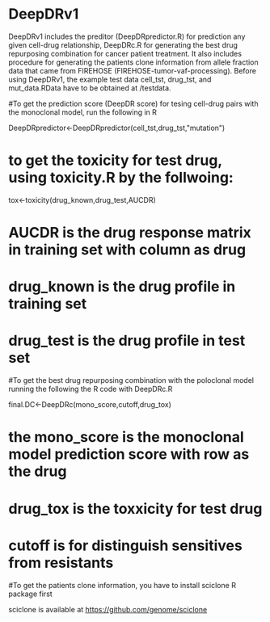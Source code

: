# DeepDRv1
DeepDRv1 includes the preditor (DeepDRpredictor.R) for prediction any given cell-drug relationship, DeepDRc.R for generating the best drug repurposing combination for cancer patient treatment.
It also includes procedure for generating the patients clone information from allele fraction data that came from FIREHOSE (FIREHOSE-tumor-vaf-processing).
Before using DeepDRv1, the example test data cell_tst, drug_tst, and mut_data.RData have to be obtained at /testdata.

#To get the prediction score (DeepDR score) for tesing cell-drug pairs with the monoclonal model, run the following in R

DeepDRpredictor<-DeepDRpredictor(cell_tst,drug_tst,"mutation")

# to get the toxicity for test drug, using toxicity.R by the follwoing:
tox<-toxicity(drug_known,drug_test,AUCDR)
# AUCDR is the drug response matrix in training set with column as drug
# drug_known is the drug profile in training set
# drug_test is the drug profile in test set

#To get the best drug repurposing combination with the poloclonal model running the following the R code with DeepDRc.R

final.DC<-DeepDRc(mono_score,cutoff,drug_tox)
# the mono_score is the monoclonal model prediction score with row as the drug
# drug_tox is the toxxicity for test drug
# cutoff is for distinguish sensitives from resistants

#To get the patients clone information, you have to install sciclone R package first

sciclone is available at https://github.com/genome/sciclone

